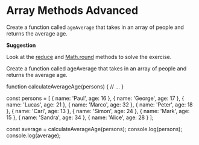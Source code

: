 # Array Methods Advanced

Create a function called `ageAverage` that takes in an array of people and returns the average age.

**Suggestion**

Look at the [reduce](https://developer.mozilla.org/en-US/docs/Web/JavaScript/Reference/Global_Objects/Array/reduce) and [Math.round](https://developer.mozilla.org/en-US/docs/Web/JavaScript/Reference/Global_Objects/Math/round) methods to solve the exercise.



Create a function called ageAverage that takes in an array of people and returns the average age.

function calculateAverageAge(persons) {
  // ...
}

const persons = [
  { name: 'Paul', age: 16 },
  { name: 'George', age: 17 },
  { name: 'Lucas', age: 21 },
  { name: 'Marco', age: 32 },
  { name: 'Peter', age: 18 },
  { name: 'Carl', age: 13 },
  { name: 'Simon', age: 24 },
  { name: 'Mark', age: 15 },
  { name: 'Sandra', age: 34 },
  { name: 'Alice', age: 28 }
];

const average = calculateAverageAge(persons);
console.log(persons);
console.log(average);
